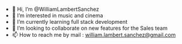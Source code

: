 - 👋 Hi, I’m @WilliamLambertSanchez
- 👀 I’m interested in music and cinema
- 🌱 I’m currently learning full stack development
- 💞️ I’m looking to collaborate on new features for the Sales team
- 📫 How to reach me by mail : william.lambert.sanchez@gmail.com

<!---
WilliamLambertSanchez/WilliamLambertSanchez is a ✨ special ✨ repository because its `README.md` (this file) appears on your GitHub profile.
You can click the Preview link to take a look at your changes.
--->
